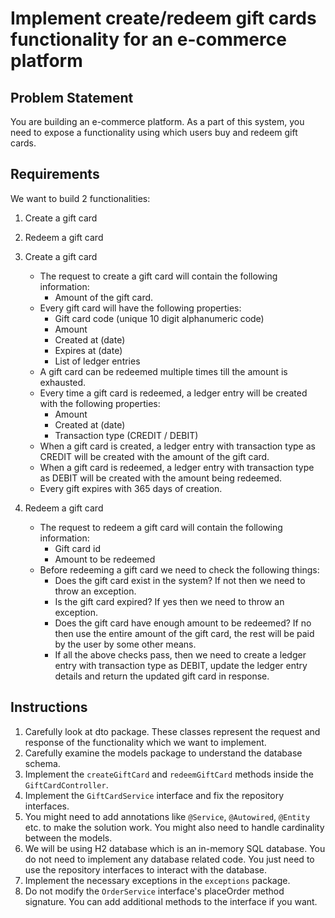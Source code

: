 # Implement create/redeem gift cards functionality for an e-commerce platform

## Problem Statement

You are building an e-commerce platform. As a part of this system, you need to expose a functionality using which users buy and redeem gift cards.

## Requirements
We want to build 2 functionalities:
1. Create a gift card
2. Redeem a gift card


1. Create a gift card
    * The request to create a gift card will contain the following information:
        * Amount of the gift card.
    * Every gift card will have the following properties:
        * Gift card code (unique 10 digit alphanumeric code)
        * Amount
        * Created at (date)
        * Expires at (date)
        * List of ledger entries
    * A gift card can be redeemed multiple times till the amount is exhausted.
    * Every time a gift card is redeemed, a ledger entry will be created with the following properties:
        * Amount
        * Created at (date)
        * Transaction type (CREDIT / DEBIT)
    * When a gift card is created, a ledger entry with transaction type as CREDIT will be created with the amount of the gift card.
    * When a gift card is redeemed, a ledger entry with transaction type as DEBIT will be created with the amount being redeemed.
    * Every gift expires with 365 days of creation.

2. Redeem a gift card
    * The request to redeem a gift card will contain the following information:
        * Gift card id
        * Amount to be redeemed
    * Before redeeming a gift card we need to check the following things:
        * Does the gift card exist in the system? If not then we need to throw an exception.
        * Is the gift card expired? If yes then we need to throw an exception.
        * Does the gift card have enough amount to be redeemed? If no then use the entire amount of the gift card, the rest will be paid by the user by some other means.
        * If all the above checks pass, then we need to create a ledger entry with transaction type as DEBIT, update the ledger entry details and return the updated gift card in response.

## Instructions
1. Carefully look at dto package. These classes represent the request and response of the functionality which we want to implement.
2. Carefully examine the models package to understand the database schema.
3. Implement the `createGiftCard` and `redeemGiftCard` methods inside the `GiftCardController`.
4. Implement the `GiftCardService` interface and fix the repository interfaces.
5. You might need to add annotations like `@Service`, `@Autowired`, `@Entity` etc. to make the solution work. You might also need to handle cardinality between the models.
6. We will be using H2 database which is an in-memory SQL database. You do not need to implement any database related code. You just need to use the repository interfaces to interact with the database.
7. Implement the necessary exceptions in the `exceptions` package.
8. Do not modify the `OrderService` interface's placeOrder method signature. You can add additional methods to the interface if you want.